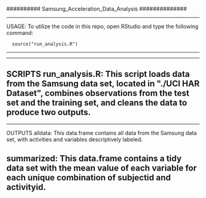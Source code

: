 ########## Samsung_Acceleration_Data_Analysis ##############

-------------------------------------------------------------
USAGE:
  To utilize the code in this repo, open RStudio and type the
    following command:

      source("run_analysis.R")
-------------------------------------------------------------



-------------------------------------------------------------
SCRIPTS
  run_analysis.R:
    This script loads data from the Samsung data set, located
    in "./UCI HAR Dataset", combines observations from the 
    test set and the training set, and cleans the data to 
    produce two outputs.
-------------------------------------------------------------

-------------------------------------------------------------
OUTPUTS
  alldata:
    This data.frame contains all data from the Samsung data
    set, with activities and variables descriptively
    labeled.

  summarized:
    This data.frame contains a tidy data set with the mean
    value of each variable for each unique combination of
    subjectid and activityid.
-------------------------------------------------------------

